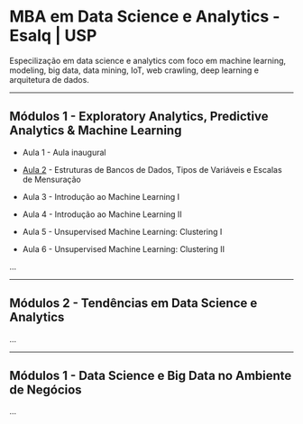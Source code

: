 # MBA em Data Science e Analytics - Esalq | USP

Especilização em data science e analytics com foco em machine learning, modeling, big data, data mining, IoT, web crawling, deep learning e arquitetura de dados.

___________

## Módulos 1 - Exploratory Analytics, Predictive Analytics & Machine Learning

- Aula 1 - Aula inaugural

- [Aula 2](https://github.com/renatogcruz/pos_data_science_analytics/tree/main/pos_usp/Aula_002) - Estruturas de Bancos de Dados, Tipos de Variáveis e Escalas de Mensuração

- Aula 3 - Introdução ao Machine Learning I

- Aula 4 - Introdução ao Machine Learning II

- Aula 5 - Unsupervised Machine Learning: Clustering I

- Aula 6 - Unsupervised Machine Learning: Clustering II

...


___________

## Módulos 2 - Tendências em Data Science e Analytics

...

___________

## Módulos 1 - Data Science e Big Data no Ambiente de Negócios

...
